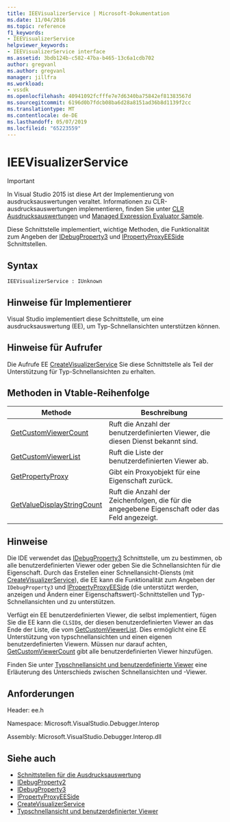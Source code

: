 ```yaml
---
title: IEEVisualizerService | Microsoft-Dokumentation
ms.date: 11/04/2016
ms.topic: reference
f1_keywords:
- IEEVisualizerService
helpviewer_keywords:
- IEEVisualizerService interface
ms.assetid: 3bdb124b-c582-47ba-b465-13c6a1cdb702
author: gregvanl
ms.author: gregvanl
manager: jillfra
ms.workload:
- vssdk
ms.openlocfilehash: 40941092fcfffe7e7d6340ba75842ef81383567d
ms.sourcegitcommit: 6196d0b7fdcb08ba6d28a8151ad36b8d1139f2cc
ms.translationtype: MT
ms.contentlocale: de-DE
ms.lasthandoff: 05/07/2019
ms.locfileid: "65223559"
---
```

# <a name="ieevisualizerservice"></a>IEEVisualizerService
> [!IMPORTANT]
> In Visual Studio 2015 ist diese Art der Implementierung von ausdrucksauswertungen veraltet. Informationen zu CLR-ausdrucksauswertungen implementieren, finden Sie unter [CLR Ausdrucksauswertungen](https://github.com/Microsoft/ConcordExtensibilitySamples/wiki/CLR-Expression-Evaluators) und [Managed Expression Evaluator Sample](https://github.com/Microsoft/ConcordExtensibilitySamples/wiki/Managed-Expression-Evaluator-Sample).

 Diese Schnittstelle implementiert, wichtige Methoden, die Funktionalität zum Angeben der [IDebugProperty3](../../../extensibility/debugger/reference/idebugproperty3.md) und [IPropertyProxyEESide](../../../extensibility/debugger/reference/ipropertyproxyeeside.md) Schnittstellen.

## <a name="syntax"></a>Syntax

```
IEEVisualizerService : IUnknown
```

## <a name="notes-for-implementers"></a>Hinweise für Implementierer
 Visual Studio implementiert diese Schnittstelle, um eine ausdrucksauswertung (EE), um Typ-Schnellansichten unterstützen können.

## <a name="notes-for-callers"></a>Hinweise für Aufrufer
 Die Aufrufe EE [CreateVisualizerService](../../../extensibility/debugger/reference/ieevisualizerserviceprovider-createvisualizerservice.md) Sie diese Schnittstelle als Teil der Unterstützung für Typ-Schnellansichten zu erhalten.

## <a name="methods-in-vtable-order"></a>Methoden in Vtable-Reihenfolge

|Methode|Beschreibung|
|------------|-----------------|
|[GetCustomViewerCount](../../../extensibility/debugger/reference/ieevisualizerservice-getcustomviewercount.md)|Ruft die Anzahl der benutzerdefinierten Viewer, die diesen Dienst bekannt sind.|
|[GetCustomViewerList](../../../extensibility/debugger/reference/ieevisualizerservice-getcustomviewerlist.md)|Ruft die Liste der benutzerdefinierten Viewer ab.|
|[GetPropertyProxy](../../../extensibility/debugger/reference/ieevisualizerservice-getpropertyproxy.md)|Gibt ein Proxyobjekt für eine Eigenschaft zurück.|
|[GetValueDisplayStringCount](../../../extensibility/debugger/reference/ieevisualizerservice-getvaluedisplaystringcount.md)|Ruft die Anzahl der Zeichenfolgen, die für die angegebene Eigenschaft oder das Feld angezeigt.|

## <a name="remarks"></a>Hinweise
 Die IDE verwendet das [IDebugProperty3](../../../extensibility/debugger/reference/idebugproperty3.md) Schnittstelle, um zu bestimmen, ob alle benutzerdefinierten Viewer oder geben Sie die Schnellansichten für die Eigenschaft. Durch das Erstellen einer Schnellansicht-Diensts (mit [CreateVisualizerService](../../../extensibility/debugger/reference/ieevisualizerserviceprovider-createvisualizerservice.md)), die EE kann die Funktionalität zum Angeben der `IDebugProperty3` und [IPropertyProxyEESide](../../../extensibility/debugger/reference/ipropertyproxyeeside.md) (die unterstützt werden, anzeigen und Ändern einer Eigenschaftswert)-Schnittstellen und Typ-Schnellansichten und zu unterstützen.

 Verfügt ein EE benutzerdefinierten Viewer, die selbst implementiert, fügen Sie die EE kann die `CLSID`s, der diesen benutzerdefinierten Viewer an das Ende der Liste, die vom [GetCustomViewerList](../../../extensibility/debugger/reference/ieevisualizerservice-getcustomviewerlist.md). Dies ermöglicht eine EE Unterstützung von typschnellansichten und einen eigenen benutzerdefinierten Viewern. Müssen nur darauf achten, [GetCustomViewerCount](../../../extensibility/debugger/reference/idebugproperty3-getcustomviewercount.md) gibt alle benutzerdefinierten Viewer hinzufügen.

 Finden Sie unter [Typschnellansicht und benutzerdefinierte Viewer](../../../extensibility/debugger/type-visualizer-and-custom-viewer.md) eine Erläuterung des Unterschieds zwischen Schnellansichten und -Viewer.

## <a name="requirements"></a>Anforderungen
 Header: ee.h

 Namespace: Microsoft.VisualStudio.Debugger.Interop

 Assembly: Microsoft.VisualStudio.Debugger.Interop.dll

## <a name="see-also"></a>Siehe auch
- [Schnittstellen für die Ausdrucksauswertung](../../../extensibility/debugger/reference/expression-evaluation-interfaces.md)
- [IDebugProperty2](../../../extensibility/debugger/reference/idebugproperty2.md)
- [IDebugProperty3](../../../extensibility/debugger/reference/idebugproperty3.md)
- [IPropertyProxyEESide](../../../extensibility/debugger/reference/ipropertyproxyeeside.md)
- [CreateVisualizerService](../../../extensibility/debugger/reference/ieevisualizerserviceprovider-createvisualizerservice.md)
- [Typschnellansicht und benutzerdefinierter Viewer](../../../extensibility/debugger/type-visualizer-and-custom-viewer.md)